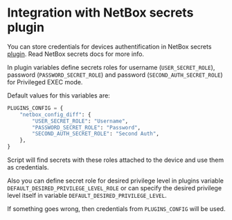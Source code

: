 # Integration with NetBox secrets plugin

You can store credentials for devices authentification in NetBox secrets [plugin](https://github.com/Onemind-Services-LLC/netbox-secrets).
 Read NetBox secrets docs for more info.

In plugin variables define secrets roles for username (`USER_SECRET_ROLE`), password (`PASSWORD_SECRET_ROLE`) and
 password (`SECOND_AUTH_SECRET_ROLE`) for Privileged EXEC mode.

Default values for this variables are:

```python
PLUGINS_CONFIG = {
    "netbox_config_diff": {
        "USER_SECRET_ROLE": "Username",
        "PASSWORD_SECRET_ROLE": "Password",
        "SECOND_AUTH_SECRET_ROLE": "Second Auth",
    },
}
```

Script will find secrets with these roles attached to the device and use them as credentials.

Also you can define secret role for desired privilege level in plugins variable `DEFAULT_DESIRED_PRIVILEGE_LEVEL_ROLE`
 or can specify the desired privilege level itself in variable `DEFAULT_DESIRED_PRIVILEGE_LEVEL`.

If something goes wrong, then credentials from `PLUGINS_CONFIG` will be used.
